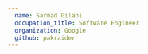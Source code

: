 ```yaml
---
  name: Sarmad Gilani
  occupation_title: Software Engineer
  organization: Google
  github: pakraider
---
```

